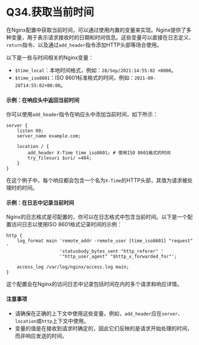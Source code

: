 # Q34.获取当前时间

在Nginx配置中获取当前时间，可以通过使用内置的变量来实现。Nginx提供了多种变量，用于表示请求接收时的日期和时间信息。这些变量可以直接在日志定义、`return`指令、以及通过`add_header`指令添加HTTP头部等场合使用。

以下是一些与时间相关的Nginx变量：

- `$time_local`：本地时间格式，例如：`28/Sep/2021:14:55:02 +0000`。
- `$time_iso8601`：ISO 8601标准格式的时间，例如：`2021-09-28T14:55:02+00:00`。

#### 示例：在响应头中返回当前时间

你可以使用`add_header`指令在响应头中添加当前时间，如下所示：

```nginx
server {
    listen 80;
    server_name example.com;

    location / {
        add_header X-Time time_iso8601; # 使用ISO 8601格式的时间
        try_filesuri $uri/ =404;
    }
}
```

在这个例子中，每个响应都会包含一个名为`X-Time`的HTTP头部，其值为请求被处理时的时间。

#### 示例：在日志中记录当前时间

Nginx的日志格式是可配置的，你可以在日志格式中包含当前时间。以下是一个配置访问日志以使用ISO 8601格式记录时间的示例：

```nginx
http {
    log_format main 'remote_addr -remote_user [time_iso8601] "request" '
                    'statusbody_bytes_sent "http_referer" '
                    '"http_user_agent" "$http_x_forwarded_for"';

    access_log /var/log/nginx/access.log main;
}
```

这个配置会在Nginx的访问日志中记录包括时间在内的多个请求和响应详情。

#### 注意事项

- 请确保在正确的上下文中使用这些变量。例如，`add_header`应在`server`、`location`或`http`上下文中使用。
- 变量的值是在接收到请求时确定的，因此它们反映的是请求开始处理的时间，而非响应发送的时间。